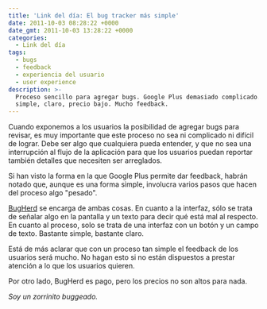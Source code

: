 ```yaml
---
title: 'Link del día: El bug tracker más simple'
date: 2011-10-03 08:28:22 +0000
date_gmt: 2011-10-03 13:28:22 +0000
categories:
  - Link del día
tags:
  - bugs
  - feedback
  - experiencia del usuario
  - user experience
description: >-
  Proceso sencillo para agregar bugs. Google Plus demasiado complicado. BugHerd
  simple, claro, precio bajo. Mucho feedback.
---
```



Cuando exponemos a los usuarios la posibilidad de agregar bugs para revisar, es muy importante que este proceso no sea ni complicado ni difícil de lograr. Debe ser algo que cualquiera pueda entender, y que no sea una interrupción al flujo de la aplicación para que los usuarios puedan reportar también detalles que necesiten ser arreglados.

Si han visto la forma en la que Google Plus permite dar feedback, habrán notado que, aunque es una forma simple, involucra varios pasos que hacen del proceso algo "pesado".

[BugHerd](http://www.bugherd.com/) se encarga de ambas cosas. En cuanto a la interfaz, sólo se trata de señalar algo en la pantalla y un texto para decir qué está mal al respecto. En cuanto al proceso, solo se trata de una interfaz con un botón y un campo de texto. Bastante simple, bastante claro.

Está de más aclarar que con un proceso tan simple el feedback de los usuarios será mucho. No hagan esto si no están dispuestos a prestar atención a lo que los usuarios quieren.

Por otro lado, BugHerd es pago, pero los precios no son altos para nada.

_Soy un zorrinito buggeado._

